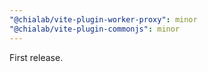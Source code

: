 ```yaml
---
"@chialab/vite-plugin-worker-proxy": minor
"@chialab/vite-plugin-commonjs": minor
---
```


First release.
